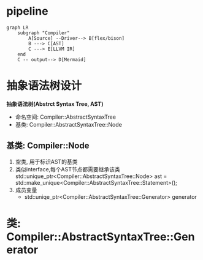 # pipeline
```mermaid
graph LR
    subgraph "Compiler"
        A[Source] --Driver--> B[flex/bison]
        B ---> C[AST]
        C ---> E[LLVM IR]
    end
    C -- output--> D[Mermaid]
```


# 抽象语法树设计
**抽象语法树(Abstrct Syntax Tree, AST)**
- 命名空间: Compiler::AbstractSyntaxTree
- 基类: Compiler::AbstractSyntaxTree::Node
## 基类: Compiler::Node
1. 空类, 用于标识AST的基类
2. 类似interface,每个AST节点都需要继承该类
std::unique_ptr\<Compiler::AbstractSyntaxTree::Node> ast = std::make_unique\<Compiler::AbstractSyntaxTree::Statement>();
3. 成员变量
    - std::uniqe_ptr\<Compiler::AbstractSyntaxTree::Generator> generator

# 类: Compiler::AbstractSyntaxTree::Generator
